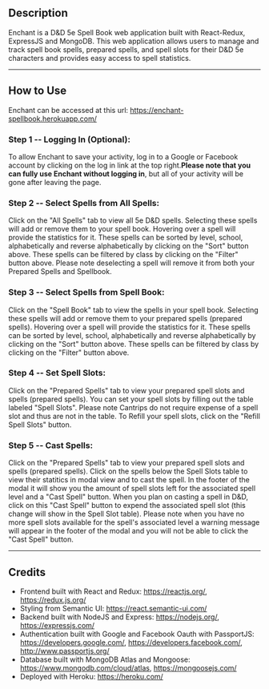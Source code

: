 ## Description
Enchant is a D&D 5e Spell Book web application built with React-Redux, ExpressJS and MongoDB. This web application allows users to manage and track spell book spells, prepared spells, and spell slots for their D&D 5e characters and provides easy access to spell statistics.

---

## How to Use
Enchant can be accessed at this url: https://enchant-spellbook.herokuapp.com/

### Step 1 -- Logging In (Optional):
To allow Enchant to save your activity, log in to a Google or Facebook account by clicking on the log in link at the top right.**Please note that you can fully use Enchant without logging in**, but all of your activity will be gone after leaving the page.

### Step 2 -- Select Spells from All Spells:
Click on the "All Spells" tab to view all 5e D&D spells. Selecting these spells will add or remove them to your spell book. Hovering over a spell will provide the statistics for it. These spells can be sorted by level, school, alphabetically and reverse alphabetically by clicking on the "Sort" button above. These spells can be filtered by class by clicking on the "Filter" button above. Please note deselecting a spell will remove it from both your Prepared Spells and Spellbook.

### Step 3 -- Select Spells from Spell Book:
Click on the "Spell Book" tab to view the spells in your spell book. Selecting these spells will add or remove them to your prepared spells (prepared spells). Hovering over a spell will provide the statistics for it. These spells can be sorted by level, school, alphabetically and reverse alphabetically by clicking on the "Sort" button above. These spells can be filtered by class by clicking on the "Filter" button above.

### Step 4 -- Set Spell Slots:
Click on the "Prepared Spells" tab to view your prepared spell slots and spells (prepared spells). You can set your spell slots by filling out the table labeled "Spell Slots". Please note Cantrips do not require expense of a spell slot and thus are not in the table. To Refill your spell slots, click on the "Refill Spell Slots" button.

### Step 5 -- Cast Spells:
Click on the "Prepared Spells" tab to view your prepared spell slots and spells (prepared spells). Click on the spells below the Spell Slots table to view their statitics in modal view and to cast the spell. In the footer of the modal it will show you the amount of spell slots left for the associated spell level and a "Cast Spell" button. When you plan on casting a spell in D&D, click on this "Cast Spell" button to expend the associated spell slot (this change will show in the Spell Slot table). Please note when you have no more spell slots available for the spell's associated level a warning message will appear in the footer of the modal and you will not be able to click the "Cast Spell" button.

---

## Credits
- Frontend built with React and Redux: https://reactjs.org/, https://redux.js.org/
- Styling from Semantic UI: https://react.semantic-ui.com/
- Backend built with NodeJS and Express: https://nodejs.org/, https://expressjs.com/
- Authentication built with Google and Facebook Oauth with PassportJS: https://developers.google.com/,  https://developers.facebook.com/,  http://www.passportjs.org/
- Database built with MongoDB Atlas and Mongoose: https://www.mongodb.com/cloud/atlas, https://mongoosejs.com/
- Deployed with Heroku: https://heroku.com/
